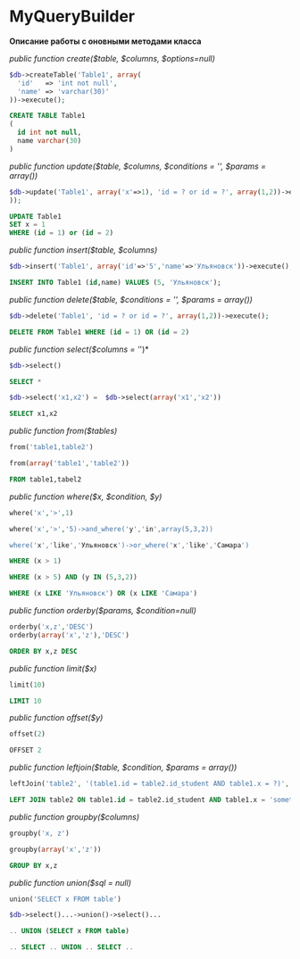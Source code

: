 # MyQueryBuilder

**Описание работы с оновными методами класса**


*public function create($table, $columns, $options=null)*
```php
$db->createTable('Table1', array(
  'id'   => 'int not null',                                  
  'name' => 'varchar(30)'                                    
))->execute();
```
```sql
CREATE TABLE Table1 
(
  id int not null, 
  name varchar(30)
)
```
*public function update($table, $columns, $conditions = '', $params = array())*
```php
$db->update('Table1', array('x'=>1), 'id = ? or id = ?', array(1,2))->execute();
));
```
```sql
UPDATE Table1                           
SET x = 1                                                                
WHERE (id = 1) or (id = 2)
```
*public function insert($table, $columns)*
```php
$db->insert('Table1', array('id'=>'5','name'=>'Ульяновск'))->execute();
```
```sql
INSERT INTO Table1 (id,name) VALUES (5, 'Ульяновск');
```
*public function delete($table, $conditions = '', $params = array())*
```php
$db->delete('Table1', 'id = ? or id = ?', array(1,2))->execute();
```
```sql
DELETE FROM Table1 WHERE (id = 1) OR (id = 2) 
```
*public function select($columns = '*')*
```php
$db->select()
```
```sql
SELECT *
```
```php
$db->select('x1,x2') =  $db->select(array('x1','x2'))
```
```sql
SELECT x1,x2
```
*public function from($tables)*
```php
from('table1,table2')

from(array('table1','table2'))
```
```sql
FROM table1,tabel2
```
*public function where($x, $condition, $y)*
```php
where('x','>',1) 

where('x','>','5)->and_where('y','in',array(5,3,2)) 

where('x','like','Ульяновск')->or_where('x','like','Самара')
```
```sql
WHERE (x > 1)                                                     

WHERE (x > 5) AND (y IN (5,3,2))                                  

WHERE (x LIKE 'Ульяновск') OR (x LIKE 'Самара')
```
*public function orderby($params, $condition=null)*
```php
orderby('x,z','DESC')                   
orderby(array('x','z'),'DESC')
```
```sql
ORDER BY x,z DESC 
```
*public function limit($x)*
```php
limit(10)
```
```sql
LIMIT 10
```
*public function offset($y)*
```php
offset(2)
```
```sql
OFFSET 2
```
*public function leftjoin($table, $condition, $params = array())*
```php
leftJoin('table2', '(table1.id = table2.id_student AND table1.x = ?)', array('something'))
```
```sql
LEFT JOIN table2 ON table1.id = table2.id_student AND table1.x = 'something'
```
*public function groupby($columns)*
```php
groupby('x, z')

groupby(array('x','z'))
```
```sql
GROUP BY x,z
```
*public function union($sql = null)*
```php
union('SELECT x FROM table')

$db->select()...->union()->select()...
```
```sql
.. UNION (SELECT x FROM table)

.. SELECT .. UNION .. SELECT ..
```


